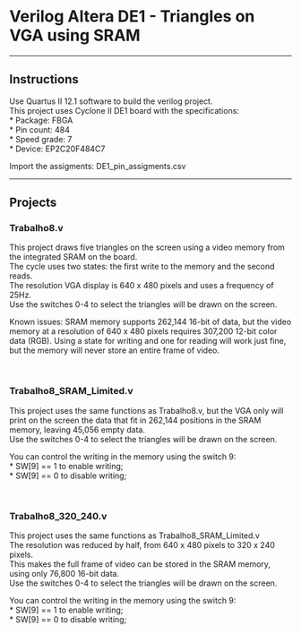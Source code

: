 # **Verilog Altera DE1 - Triangles on VGA using SRAM**
******************
## Instructions
<p>Use Quartus II 12.1 software to build the verilog project.</br>
This project uses Cyclone II DE1 board with the specifications:</br>
* Package: FBGA</br>
* Pin count: 484</br>
* Speed grade: 7</br>
* Device: EP2C20F484C7</br></p>
<p>Import the assigments: DE1_pin_assigments.csv</br></p>

****************
## Projects

### Trabalho8.v
  <p>This project draws five triangles on the screen using a video memory from the integrated SRAM on the board.</br>
  The cycle uses two states: the first write to the memory and the second reads.</br>
  The resolution VGA display is 640 x 480 pixels and uses a frequency of 25Hz.</br>
  Use the switches 0-4 to select the triangles will be drawn on the screen.</br></p>
  
  <p>Known issues: SRAM memory supports 262,144 16-bit of data, but the video memory at a resolution of 640 x 480 pixels requires 307,200 12-bit color data (RGB). Using a state for writing and one for reading will work just fine, but the memory will never store an entire frame of video.</p>
  
  </br>

### Trabalho8_SRAM_Limited.v
  <p>This project uses the same functions as Trabalho8.v, but the VGA only will print on the screen the data that fit in 262,144 positions in the SRAM memory, leaving 45,056 empty data.</br>
  Use the switches 0-4 to select the triangles will be drawn on the screen.</br></p>
  <p>You can control the writing in the memory using the switch 9:</br>
  * SW[9] == 1 to enable writing;</br>
  * SW[9] == 0 to disable writing;</p>
  
  </br>

### Trabalho8_320_240.v
  <p>This project uses the same functions as Trabalho8_SRAM_Limited.v</br>
  The resolution was reduced by half, from 640 x 480 pixels to 320 x 240 pixels.</br>
  This makes the full frame of video can be stored in the SRAM memory, using only 76,800 16-bit data.</br>
  Use the switches 0-4 to select the triangles will be drawn on the screen.</br></p>
  <p>You can control the writing in the memory using the switch 9:</br>
  * SW[9] == 1 to enable writing;</br>
  * SW[9] == 0 to disable writing;</p>
